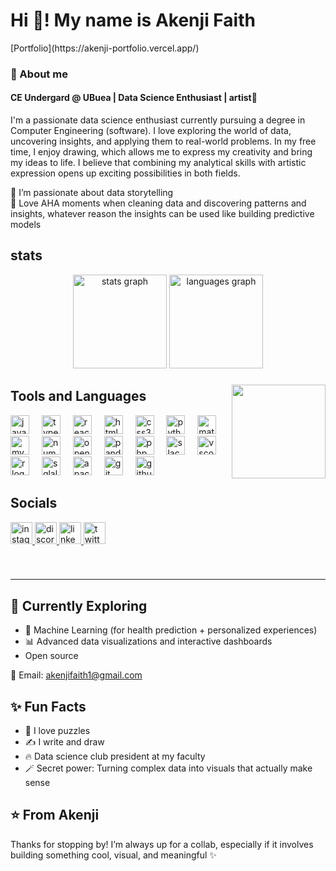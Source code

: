 <h1 align="left">Hi 👋! My name is Akenji Faith</h2> 
[Portfolio](https://akenji-portfolio.vercel.app/)

### 🚀 About me

 #### CE Undergard @ UBuea | Data Science Enthusiast | artist🎨

I'm a passionate data science enthusiast currently pursuing a degree in Computer Engineering (software). I love exploring the world of data, uncovering insights, and applying them to real-world problems. In my free time, I enjoy drawing, which allows me to express my creativity and bring my ideas to life. I believe that combining my analytical skills with artistic expression opens up exciting possibilities in both fields.

🎯 I’m passionate about data storytelling <br>
🧠 Love AHA moments when cleaning data and discovering patterns and insights, whatever reason the insights can be used like building predictive models


 
##  stats
<div align="center">
  <img src="https://github-readme-stats.vercel.app/api?username=Akenji&hide_title=false&hide_rank=false&show_icons=true&include_all_commits=true&count_private=true&disable_animations=false&theme=dracula&locale=en&hide_border=false" height="150" alt="stats graph"  />
  <img src="https://github-readme-stats.vercel.app/api/top-langs?username=Akenji&locale=en&hide_title=false&layout=compact&card_width=320&langs_count=5&theme=dracula&hide_border=false" height="150" alt="languages graph"  />
</div>


###

<img align="right" height="150" src="https://i.imgflip.com/65efzo.gif"  />


## Tools and Languages

<div align="left">
  <img src="https://cdn.jsdelivr.net/gh/devicons/devicon/icons/javascript/javascript-original.svg" height="30" alt="javascript logo"  />
  <img width="12" />
  <img src="https://cdn.jsdelivr.net/gh/devicons/devicon/icons/typescript/typescript-original.svg" height="30" alt="typescript logo"  />
  <img width="12" />
  <img src="https://cdn.jsdelivr.net/gh/devicons/devicon/icons/react/react-original.svg" height="30" alt="react logo"  />
  <img width="12" />
  <img src="https://cdn.jsdelivr.net/gh/devicons/devicon/icons/html5/html5-original.svg" height="30" alt="html5 logo"  />
  <img width="12" />
  <img src="https://cdn.jsdelivr.net/gh/devicons/devicon/icons/css3/css3-original.svg" height="30" alt="css3 logo"  />
  <img width="12" />
  <img src="https://cdn.jsdelivr.net/gh/devicons/devicon/icons/python/python-original.svg" height="30" alt="python logo"  />
  <img width="12" />
  <img src="https://cdn.jsdelivr.net/gh/devicons/devicon/icons/matlab/matlab-original.svg" height="30" alt="matlab logo"  />
  <img width="12" />
  <img src="https://cdn.jsdelivr.net/gh/devicons/devicon/icons/mysql/mysql-original.svg" height="30" alt="mysql logo"  />
  <img width="12" />
  <img src="https://cdn.jsdelivr.net/gh/devicons/devicon/icons/numpy/numpy-original.svg" height="30" alt="numpy logo"  />
  <img width="12" />
  <img src="https://cdn.jsdelivr.net/gh/devicons/devicon/icons/opencv/opencv-original.svg" height="30" alt="opencv logo"  />
  <img width="12" />
  <img src="https://cdn.jsdelivr.net/gh/devicons/devicon/icons/pandas/pandas-original.svg" height="30" alt="pandas logo"  />
  <img width="12" />
  <img src="https://cdn.jsdelivr.net/gh/devicons/devicon/icons/php/php-original.svg" height="30" alt="php logo"  />
  <img width="12" />
  <img src="https://cdn.jsdelivr.net/gh/devicons/devicon/icons/slack/slack-original.svg" height="30" alt="slack logo"  />
  <img width="12" />
  <img src="https://cdn.jsdelivr.net/gh/devicons/devicon/icons/vscode/vscode-original.svg" height="30" alt="vscode logo"  />
  <img width="12" />
  <img src="https://cdn.jsdelivr.net/gh/devicons/devicon/icons/r/r-original.svg" height="30" alt="r logo"  />
  <img width="12" />
  <img src="https://cdn.jsdelivr.net/gh/devicons/devicon/icons/sqlalchemy/sqlalchemy-original.svg" height="30" alt="sqlalchemy logo"  />
  <img width="12" />
  <img src="https://cdn.jsdelivr.net/gh/devicons/devicon/icons/apache/apache-original.svg" height="30" alt="apache logo"  />
  <img width="12" />
  <img src="https://cdn.jsdelivr.net/gh/devicons/devicon/icons/git/git-original.svg" height="30" alt="git logo"  />
  <img width="12" />
  <img src="https://cdn.jsdelivr.net/gh/devicons/devicon/icons/github/github-original.svg" height="30" alt="github logo"  />
</div> 


## Socials

<div align="left">
  <a href="https://www.instagram.com/akenji_faith?igsh=eGkwZWUxOHI2dzMz" target="_blank">
    <img src="https://img.shields.io/static/v1?message=Instagram&logo=instagram&label=&color=E4405F&logoColor=white&labelColor=&style=for-the-badge" height="35" alt="instagram logo"  />
  </a>
  <a href="https://discordapp.com/users/1238202339031253087" target="_blank">
    <img src="https://img.shields.io/static/v1?message=Discord&logo=discord&label=&color=7289DA&logoColor=white&labelColor=&style=for-the-badge" height="35" alt="discord logo"  />
  </a>
  <a href="https://www.linkedin.com/in/akenji06" target="_blank">
    <img src="https://img.shields.io/static/v1?message=LinkedIn&logo=linkedin&label=&color=0077B5&logoColor=white&labelColor=&style=for-the-badge" height="35" alt="linkedin logo"  />
  </a>
  <a href="https://x.com/Akenjiiii" target="_blank">
    <img src="https://img.shields.io/static/v1?message=Twitter&logo=twitter&label=&color=1DA1F2&logoColor=white&labelColor=&style=for-the-badge" height="35" alt="twitter logo"  />
  </a>
</div>

###

<br clear="both">

----
## 🌱 Currently Exploring
- 🤖 Machine Learning (for health prediction + personalized experiences)
- 📊 Advanced data visualizations and interactive dashboards
- Open source

📧 Email: akenjifaith1@gmail.com


## ✨ Fun Facts
- 🧩 I love puzzles
- ✍️ I write and draw
- 🔥 Data science club president at my faculty
- 🪄 Secret power: Turning complex data into visuals that actually make sense

## ⭐ From Akenji
Thanks for stopping by! I’m always up for a collab, especially if it involves building something cool, visual, and meaningful ✨



<!--<img src="https://raw.githubusercontent.com/Akenji/Akenji/output/snake.svg" alt="Snake animation" />

###

<div align="center">
  <img src="https://profile-counter.glitch.me/Akenji/count.svg?"  />
</div>

###

<div align="center">
  <img src="https://profile-counter.glitch.me/Akenji/count.svg?"  />
</div>

###

<div align="center">
  <img src="https://profile-counter.glitch.me/Akenji/count.svg?"  />
</div>

###

<div align="center">
  <img src="https://profile-counter.glitch.me/Akenji/count.svg?"  />
</div>

###

<!-- <picture>
  <source media="(prefers-color-scheme: dark)" srcset="https://raw.githubusercontent.com/Akenji/Akenji/output/pacman-contribution-graph-dark.svg">
  <source media="(prefers-color-scheme: light)" srcset="https://raw.githubusercontent.com/Akenji/Akenji/output/pacman-contribution-graph.svg">
  <img alt="pacman contribution graph" src="https://raw.githubusercontent.com/Akenji/Akenji/output/pacman-contribution-graph.svg">
</picture> 

###

<div align="center">
  <img src="https://profile-counter.glitch.me/Akenji/count.svg?"  />
</div> -->

###
